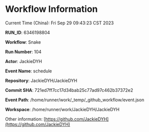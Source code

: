 # Workflow Information

Current Time (China): Fri Sep 29 09:43:23 CST 2023  

**RUN_ID**: 6346198804  

**Workflow**: Snake  

**Run Number**: 104  

**Actor**: JackieDYH  

**Event Name**: schedule  

**Repository**: JackieDYH/JackieDYH  

**Commit SHA**: 721ed7ff7cc17d34bab25c77ad97c462b37372e2  

**Event Path**: /home/runner/work/_temp/_github_workflow/event.json  

**Workspace**: /home/runner/work/JackieDYH/JackieDYH  

Other information: [https://github.com/JackieDYH](https://github.com/JackieDYH)
